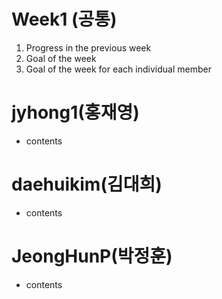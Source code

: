 # Week1 (공통)
1. Progress in the previous week
2. Goal of the week
3. Goal of the week for each individual member

# jyhong1(홍재영)
* contents

# daehuikim(김대희)
* contents

# JeongHunP(박정훈)
* contents
